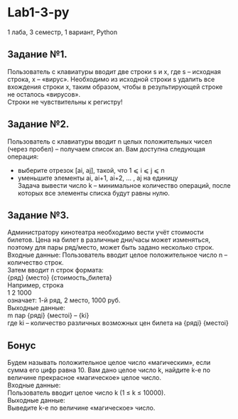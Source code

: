 # Lab1-3-py
1 лаба, 3 семестр, 1 вариант, Python

Задание №1. 
----------
Пользователь с клавиатуры вводит две строки s и x, где s –
исходная строка, x – «вирус». Необходимо из исходной строки s удалить все 
вхождения строки x, таким образом, чтобы в результирующей строке не 
осталось «вирусов».  
Строки не чувствительны к регистру!

Задание №2.
-----------
Пользователь с клавиатуры вводит n целых положительных чисел 
(через пробел) – получаем список an. Вам доступна следующая операция:
* выберите отрезок [ai, aj], такой, что 1 ⩽ i ⩽ j ⩽ n
* уменьшите элементы ai, ai+1, ai+2, … , aj на единицу  
Задача вывести число k – минимальное количество операций, после которых 
все элементы списка будут равны нулю.

Задание №3.
----------
Администратору кинотеатра необходимо вести учёт стоимости билетов. Цена
на билет в различные дни/часы может изменяться, поэтому для пары ряд/место, 
может быть задано несколько строк.  
Входные данные:
Пользователь вводит целое положительное число n – количество строк.  
Затем вводит n строк формата:  
{ряд} {место} {стоимость_билета}  
Например, строка   
1 2 1000   
означает: 1-й ряд, 2 место, 1000 руб.  
Выходные данные:  
m пар {рядi} {местоi} – {ki}  
где ki – количество различных возможных цен билета на {рядi} {местоi}

Бонус
-----
Будем называть положительное целое число «магическим», если сумма его цифр 
равна 10. Вам дано целое число k, найдите k-е по величине прекрасное «магическое» 
целое число.  
Входные данные:  
Пользователь вводит целое число k (1 ≤ k ≤ 10000).  
Выходные данные:  
Выведите k-е по величине «магическое» число.
